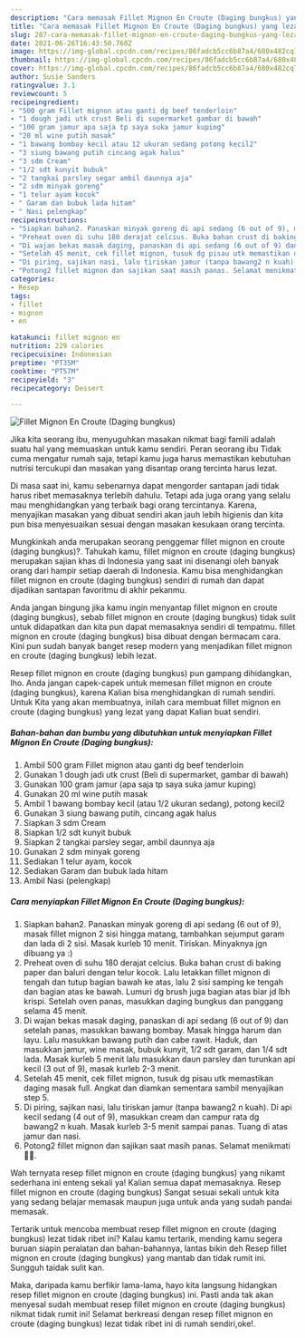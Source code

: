 ```yaml
---
description: "Cara memasak Fillet Mignon En Croute (Daging bungkus) yang lezat Untuk Jualan"
title: "Cara memasak Fillet Mignon En Croute (Daging bungkus) yang lezat Untuk Jualan"
slug: 287-cara-memasak-fillet-mignon-en-croute-daging-bungkus-yang-lezat-untuk-jualan
date: 2021-06-26T16:43:50.760Z
image: https://img-global.cpcdn.com/recipes/86fadcb5cc6b87a4/680x482cq70/fillet-mignon-en-croute-daging-bungkus-foto-resep-utama.jpg
thumbnail: https://img-global.cpcdn.com/recipes/86fadcb5cc6b87a4/680x482cq70/fillet-mignon-en-croute-daging-bungkus-foto-resep-utama.jpg
cover: https://img-global.cpcdn.com/recipes/86fadcb5cc6b87a4/680x482cq70/fillet-mignon-en-croute-daging-bungkus-foto-resep-utama.jpg
author: Susie Sanders
ratingvalue: 3.1
reviewcount: 5
recipeingredient:
- "500 gram Fillet mignon atau ganti dg beef tenderloin"
- "1 dough jadi utk crust Beli di supermarket gambar di bawah"
- "100 gram jamur apa saja tp saya suka jamur kuping"
- "20 ml wine putih masak"
- "1 bawang bombay kecil atau 12 ukuran sedang potong kecil2"
- "3 siung bawang putih cincang agak halus"
- "3 sdm Cream"
- "1/2 sdt kunyit bubuk"
- "2 tangkai parsley segar ambil daunnya aja"
- "2 sdm minyak goreng"
- "1 telur ayam kocok"
- " Garam dan bubuk lada hitam"
- " Nasi pelengkap"
recipeinstructions:
- "Siapkan bahan2. Panaskan minyak goreng di api sedang (6 out of 9), masak fillet mignon 2 sisi hingga matang, tambahkan sejumput garam dan lada di 2 sisi. Masak kurleb 10 menit. Tiriskan. Minyaknya jgn dibuang ya :)"
- "Preheat oven di suhu 180 derajat celcius. Buka bahan crust di baking paper dan baluri dengan telur kocok. Lalu letakkan fillet mignon di tengah dan tutup bagian bawah ke atas, lalu 2 sisi samping ke tengah dan bagian atas ke bawah. Lumuri dg brush juga bagian atas biar jd lbh krispi. Setelah oven panas, masukkan daging bungkus dan panggang selama 45 menit."
- "Di wajan bekas masak daging, panaskan di api sedang (6 out of 9) dan setelah panas, masukkan bawang bombay. Masak hingga harum dan layu. Lalu masukkan bawang putih dan cabe rawit. Haduk, dan masukkan jamur, wine masak, bubuk kunyit, 1/2 sdt garam, dan 1/4 sdt lada. Masak kurleb 5 menit lalu masukkan daun parsley dan turunkan api kecil (3 out of 9), masak kurleb 2-3 menit."
- "Setelah 45 menit, cek fillet mignon, tusuk dg pisau utk memastikan daging masak full. Angkat dan diamkan sementara sambil menyajikan step 5."
- "Di piring, sajikan nasi, lalu tiriskan jamur (tanpa bawang2 n kuah). Di api kecil sedang (4 out of 9), masukkan cream dan campur rata dg bawang2 n kuah. Masak kurleb 3-5 menit sampai panas. Tuang di atas jamur dan nasi."
- "Potong2 fillet mignon dan sajikan saat masih panas. Selamat menikmati 🤗🍴."
categories:
- Resep
tags:
- fillet
- mignon
- en

katakunci: fillet mignon en 
nutrition: 229 calories
recipecuisine: Indonesian
preptime: "PT35M"
cooktime: "PT57M"
recipeyield: "3"
recipecategory: Dessert

---
```



![Fillet Mignon En Croute (Daging bungkus)](https://img-global.cpcdn.com/recipes/86fadcb5cc6b87a4/680x482cq70/fillet-mignon-en-croute-daging-bungkus-foto-resep-utama.jpg)

Jika kita seorang ibu, menyuguhkan masakan nikmat bagi famili adalah suatu hal yang memuaskan untuk kamu sendiri. Peran seorang ibu Tidak cuma mengatur rumah saja, tetapi kamu juga harus memastikan kebutuhan nutrisi tercukupi dan masakan yang disantap orang tercinta harus lezat.

Di masa  saat ini, kamu sebenarnya dapat mengorder santapan jadi tidak harus ribet memasaknya terlebih dahulu. Tetapi ada juga orang yang selalu mau menghidangkan yang terbaik bagi orang tercintanya. Karena, menyajikan masakan yang dibuat sendiri akan jauh lebih higienis dan kita pun bisa menyesuaikan sesuai dengan masakan kesukaan orang tercinta. 



Mungkinkah anda merupakan seorang penggemar fillet mignon en croute (daging bungkus)?. Tahukah kamu, fillet mignon en croute (daging bungkus) merupakan sajian khas di Indonesia yang saat ini disenangi oleh banyak orang dari hampir setiap daerah di Indonesia. Kamu bisa menghidangkan fillet mignon en croute (daging bungkus) sendiri di rumah dan dapat dijadikan santapan favoritmu di akhir pekanmu.

Anda jangan bingung jika kamu ingin menyantap fillet mignon en croute (daging bungkus), sebab fillet mignon en croute (daging bungkus) tidak sulit untuk didapatkan dan kita pun dapat memasaknya sendiri di tempatmu. fillet mignon en croute (daging bungkus) bisa dibuat dengan bermacam cara. Kini pun sudah banyak banget resep modern yang menjadikan fillet mignon en croute (daging bungkus) lebih lezat.

Resep fillet mignon en croute (daging bungkus) pun gampang dihidangkan, lho. Anda jangan capek-capek untuk memesan fillet mignon en croute (daging bungkus), karena Kalian bisa menghidangkan di rumah sendiri. Untuk Kita yang akan membuatnya, inilah cara membuat fillet mignon en croute (daging bungkus) yang lezat yang dapat Kalian buat sendiri.

<!--inarticleads1-->

##### Bahan-bahan dan bumbu yang dibutuhkan untuk menyiapkan Fillet Mignon En Croute (Daging bungkus):

1. Ambil 500 gram Fillet mignon atau ganti dg beef tenderloin
1. Gunakan 1 dough jadi utk crust (Beli di supermarket, gambar di bawah)
1. Gunakan 100 gram jamur (apa saja tp saya suka jamur kuping)
1. Gunakan 20 ml wine putih masak
1. Ambil 1 bawang bombay kecil (atau 1/2 ukuran sedang), potong kecil2
1. Gunakan 3 siung bawang putih, cincang agak halus
1. Siapkan 3 sdm Cream
1. Siapkan 1/2 sdt kunyit bubuk
1. Siapkan 2 tangkai parsley segar, ambil daunnya aja
1. Gunakan 2 sdm minyak goreng
1. Sediakan 1 telur ayam, kocok
1. Sediakan  Garam dan bubuk lada hitam
1. Ambil  Nasi (pelengkap)




<!--inarticleads2-->

##### Cara menyiapkan Fillet Mignon En Croute (Daging bungkus):

1. Siapkan bahan2. Panaskan minyak goreng di api sedang (6 out of 9), masak fillet mignon 2 sisi hingga matang, tambahkan sejumput garam dan lada di 2 sisi. Masak kurleb 10 menit. Tiriskan. Minyaknya jgn dibuang ya :)
1. Preheat oven di suhu 180 derajat celcius. Buka bahan crust di baking paper dan baluri dengan telur kocok. Lalu letakkan fillet mignon di tengah dan tutup bagian bawah ke atas, lalu 2 sisi samping ke tengah dan bagian atas ke bawah. Lumuri dg brush juga bagian atas biar jd lbh krispi. Setelah oven panas, masukkan daging bungkus dan panggang selama 45 menit.
1. Di wajan bekas masak daging, panaskan di api sedang (6 out of 9) dan setelah panas, masukkan bawang bombay. Masak hingga harum dan layu. Lalu masukkan bawang putih dan cabe rawit. Haduk, dan masukkan jamur, wine masak, bubuk kunyit, 1/2 sdt garam, dan 1/4 sdt lada. Masak kurleb 5 menit lalu masukkan daun parsley dan turunkan api kecil (3 out of 9), masak kurleb 2-3 menit.
1. Setelah 45 menit, cek fillet mignon, tusuk dg pisau utk memastikan daging masak full. Angkat dan diamkan sementara sambil menyajikan step 5.
1. Di piring, sajikan nasi, lalu tiriskan jamur (tanpa bawang2 n kuah). Di api kecil sedang (4 out of 9), masukkan cream dan campur rata dg bawang2 n kuah. Masak kurleb 3-5 menit sampai panas. Tuang di atas jamur dan nasi.
1. Potong2 fillet mignon dan sajikan saat masih panas. Selamat menikmati 🤗🍴.




Wah ternyata resep fillet mignon en croute (daging bungkus) yang nikamt sederhana ini enteng sekali ya! Kalian semua dapat memasaknya. Resep fillet mignon en croute (daging bungkus) Sangat sesuai sekali untuk kita yang sedang belajar memasak maupun juga untuk anda yang sudah pandai memasak.

Tertarik untuk mencoba membuat resep fillet mignon en croute (daging bungkus) lezat tidak ribet ini? Kalau kamu tertarik, mending kamu segera buruan siapin peralatan dan bahan-bahannya, lantas bikin deh Resep fillet mignon en croute (daging bungkus) yang mantab dan tidak rumit ini. Sungguh taidak sulit kan. 

Maka, daripada kamu berfikir lama-lama, hayo kita langsung hidangkan resep fillet mignon en croute (daging bungkus) ini. Pasti anda tak akan menyesal sudah membuat resep fillet mignon en croute (daging bungkus) nikmat tidak rumit ini! Selamat berkreasi dengan resep fillet mignon en croute (daging bungkus) lezat tidak ribet ini di rumah sendiri,oke!.

